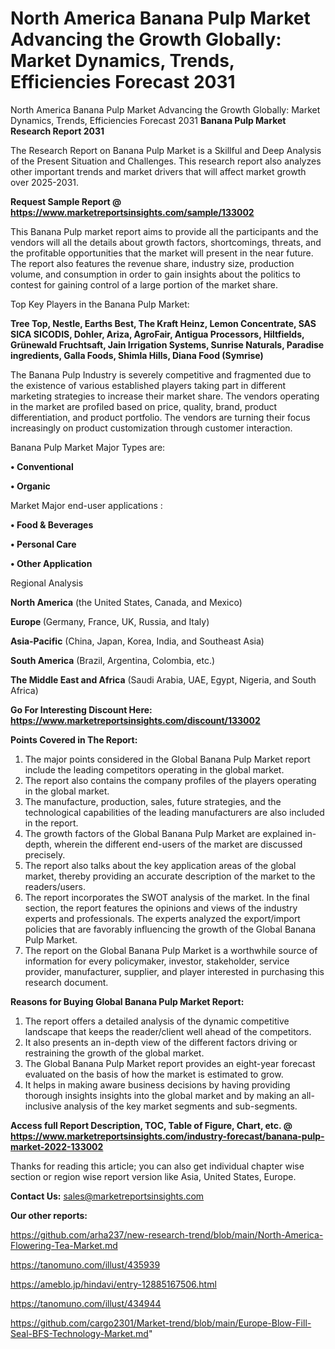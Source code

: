 # North America Banana Pulp Market Advancing the Growth Globally: Market Dynamics, Trends, Efficiencies Forecast 2031
North America Banana Pulp Market Advancing the Growth Globally: Market Dynamics, Trends, Efficiencies Forecast 2031
<strong>Banana Pulp Market Research Report 2031</strong>

The Research Report on Banana Pulp Market is a Skillful and Deep Analysis of the Present Situation and Challenges. This research report also analyzes other important trends and market drivers that will affect market growth over 2025-2031.

<strong>Request Sample Report @ <a href=https://www.marketreportsinsights.com/sample/133002>https://www.marketreportsinsights.com/sample/133002</a></strong>

This Banana Pulp market report aims to provide all the participants and the vendors will all the details about growth factors, shortcomings, threats, and the profitable opportunities that the market will present in the near future. The report also features the revenue share, industry size, production volume, and consumption in order to gain insights about the politics to contest for gaining control of a large portion of the market share.

Top Key Players in the Banana Pulp Market:

<strong>Tree Top, Nestle, Earths Best, The Kraft Heinz, Lemon Concentrate, SAS SICA SICODIS, Dohler, Ariza, AgroFair, Antigua Processors, Hiltfields, Grünewald Fruchtsaft, Jain Irrigation Systems, Sunrise Naturals, Paradise ingredients, Galla Foods, Shimla Hills, Diana Food (Symrise)</strong>

The Banana Pulp Industry is severely competitive and fragmented due to the existence of various established players taking part in different marketing strategies to increase their market share. The vendors operating in the market are profiled based on price, quality, brand, product differentiation, and product portfolio. The vendors are turning their focus increasingly on product customization through customer interaction.

Banana Pulp Market Major Types are:

<strong>• Conventional

• Organic</strong>

Market Major end-user applications :

<strong>• Food & Beverages

• Personal Care

• Other Application</strong>

Regional Analysis

</u><strong><b>North America</b></strong> (the United States, Canada, and Mexico)

<strong><b>Europe </b></strong>(Germany, France, UK, Russia, and Italy)

<strong><b>Asia-Pacific</b></strong> (China, Japan, Korea, India, and Southeast Asia)

<strong><b>South America</b></strong> (Brazil, Argentina, Colombia, etc.)

<strong><b>The Middle East and Africa</b></strong> (Saudi Arabia, UAE, Egypt, Nigeria, and South Africa)

<strong>Go For Interesting Discount Here: <a href=https://www.marketreportsinsights.com/discount/133002>https://www.marketreportsinsights.com/discount/133002</a></strong>

<strong>Points Covered in The Report:</strong>
<ol>
  <li>The major points considered in the Global Banana Pulp Market report include the leading competitors operating in the global market.</li>
  <li>The report also contains the company profiles of the players operating in the global market.</li>
  <li>The manufacture, production, sales, future strategies, and the technological capabilities of the leading manufacturers are also included in the report.</li>
  <li>The growth factors of the Global Banana Pulp Market are explained in-depth, wherein the different end-users of the market are discussed precisely.</li>
  <li>The report also talks about the key application areas of the global market, thereby providing an accurate description of the market to the readers/users.</li>
  <li>The report incorporates the SWOT analysis of the market. In the final section, the report features the opinions and views of the industry experts and professionals. The experts analyzed the export/import policies that are favorably influencing the growth of the Global Banana Pulp Market.</li>
  <li>The report on the Global Banana Pulp Market is a worthwhile source of information for every policymaker, investor, stakeholder, service provider, manufacturer, supplier, and player interested in purchasing this research document.</li>
</ol>
<strong>Reasons for Buying Global Banana Pulp Market Report:</strong>

<ol>
  <li>The report offers a detailed analysis of the dynamic competitive landscape that keeps the reader/client well ahead of the competitors.</li>
  <li>It also presents an in-depth view of the different factors driving or restraining the growth of the global market.</li>
  <li>The Global Banana Pulp Market report provides an eight-year forecast evaluated on the basis of how the market is estimated to grow.</li>
  <li>It helps in making aware business decisions by having providing thorough insights insights into the global market and by making an all-inclusive analysis of the key market segments and sub-segments.</li>
</ol>
<strong>Access full Report Description, TOC, Table of Figure, Chart, etc. @ <a href=https://www.marketreportsinsights.com/industry-forecast/banana-pulp-market-2022-133002>https://www.marketreportsinsights.com/industry-forecast/banana-pulp-market-2022-133002</a></strong>


Thanks for reading this article; you can also get individual chapter wise section or region wise report version like Asia, United States, Europe.

<strong>Contact Us:</strong>
sales@marketreportsinsights.com

<strong>Our other reports:</strong>

<a href=https://github.com/arha237/new-research-trend/blob/main/North-America-Flowering-Tea-Market.md>https://github.com/arha237/new-research-trend/blob/main/North-America-Flowering-Tea-Market.md</a>

<a href=https://tanomuno.com/illust/435939>https://tanomuno.com/illust/435939</a>

<a href=https://ameblo.jp/hindavi/entry-12885167506.html>https://ameblo.jp/hindavi/entry-12885167506.html</a>

<a href=https://tanomuno.com/illust/434944>https://tanomuno.com/illust/434944</a>

<a href=https://github.com/cargo2301/Market-trend/blob/main/Europe-Blow-Fill-Seal-BFS-Technology-Market.md>https://github.com/cargo2301/Market-trend/blob/main/Europe-Blow-Fill-Seal-BFS-Technology-Market.md</a>"
